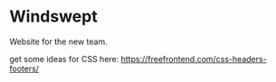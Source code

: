 # Windswept
Website for the new team.

get some ideas for CSS here: https://freefrontend.com/css-headers-footers/
